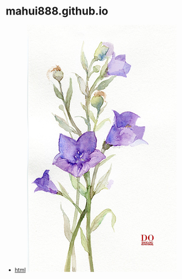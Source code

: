 # mahui888.github.io
* [html](mahui888.github.io/index1.html)
![image](0b348670998679df74d7247db0dda175.jpg)

